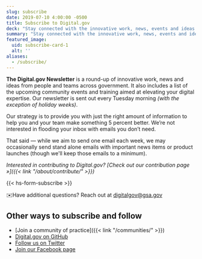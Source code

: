 ```yaml
---
slug: subscribe
date: 2019-07-10 4:00:00 -0500
title: Subscribe to Digital.gov
deck: "Stay connected with the innovative work, news, events and ideas from people and teams across government"
summary: "Stay connected with the innovative work, news, events and ideas from people and teams across government"
featured_image:
  uid: subscribe-card-1
  alt: ''
aliases:
  - /subscribe/
---
```


**The Digital.gov Newsletter** is a round-up of innovative work, news and ideas from people and teams across government. It also includes a list of the upcoming community events and training aimed at elevating your digital expertise. Our newsletter is sent out every Tuesday morning _(with the exception of holiday weeks)_.

Our strategy is to provide you with just the right amount of information to help you and your team make something 5 percent better. We’re not interested in flooding your inbox with emails you don’t need.

That said — while we aim to send one email each week, we may occasionally send stand alone emails with important news items or product launches (though we'll keep those emails to a minimum).

_Interested in contributing to Digital.gov? [Check out our contribution page »]({{< link "/about/contribute/" >}})_

{{< hs-form-subscribe >}}

:envelope:Have additional questions? Reach out at [digitalgov@gsa.gov](mailto:digitalgov@gsa.gov)

## Other ways to subscribe and follow

- [Join a community of practice]({{< link "/communities/" >}})
- [Digital.gov on GitHub](https://github.com/GSA/digitalgov.gov)
- [Follow us on Twitter](https://twitter.com/Digital_Gov/)
- [Join our Facebook page](https://www.facebook.com/DigitalGov)
